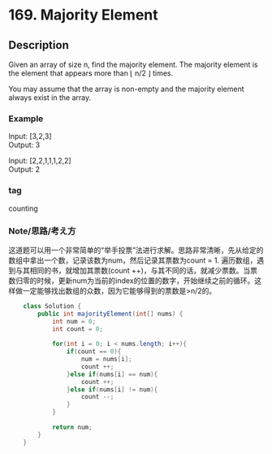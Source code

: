 # 169. Majority Element

## Description

Given an array of size n, find the majority element. The majority element is the element that appears more than ⌊ n/2 ⌋ times.

You may assume that the array is non-empty and the majority element always exist in the array.
### Example
Input: [3,2,3]  
Output: 3

Input: [2,2,1,1,1,2,2]  
Output: 2
### tag 
counting

### Note/思路/考え方
这道题可以用一个非常简单的“举手投票”法进行求解。思路非常清晰，先从给定的数组中拿出一个数，记录该数为num，然后记录其票数为count = 1. 遍历数组，遇到与其相同的书，就增加其票数(count ++)，与其不同的话，就减少票数。当票数归零的时候，更新num为当前的index的位置的数字，开始继续之前的循环。这样做一定能够找出数组的众数，因为它能够得到的票数是>n/2的。
```java
    class Solution {
	    public int majorityElement(int[] nums) {
	        int num = 0;
	        int count = 0;
	        
	        for(int i = 0; i < nums.length; i++){
	            if(count == 0){
	                num = nums[i];
	                count ++;
	            }else if(nums[i] == num){
	                count ++;
	            }else if(nums[i] != num){
	                count --;
	            }
	        }
	        
	        return num;
	    }
    }
```